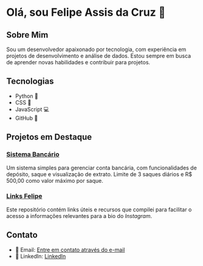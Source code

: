 # Olá, sou Felipe Assis da Cruz 👋

## Sobre Mim
Sou um desenvolvedor apaixonado por tecnologia, com experiência em projetos de desenvolvimento e análise de dados. Estou sempre em busca de aprender novas habilidades e contribuir para projetos.

## Tecnologias
- Python 🐍
- CSS 🎨
- JavaScript 💻
- GitHub 📁

## Projetos em Destaque

### [Sistema Bancário](https://github.com/FelipeaCruz1/sistema-bancario)
Um sistema simples para gerenciar conta bancária, com funcionalidades de depósito, saque e visualização de extrato. Limite de 3 saques diários e R$ 500,00 como valor máximo por saque.

### [Links Felipe](https://github.com/FelipeaCruz1/linksfelipe)
Este repositório contém links úteis e recursos que compilei para facilitar o acesso a informações relevantes para a bio do *Instagram*.

## Contato

- 📧 Email: [Entre em contato através do e-mail](mailto:felipeacruz@outlook.com.br)
- 🔗 LinkedIn: [LinkedIn](https://www.linkedin.com/in/felipeassiscruz/)
